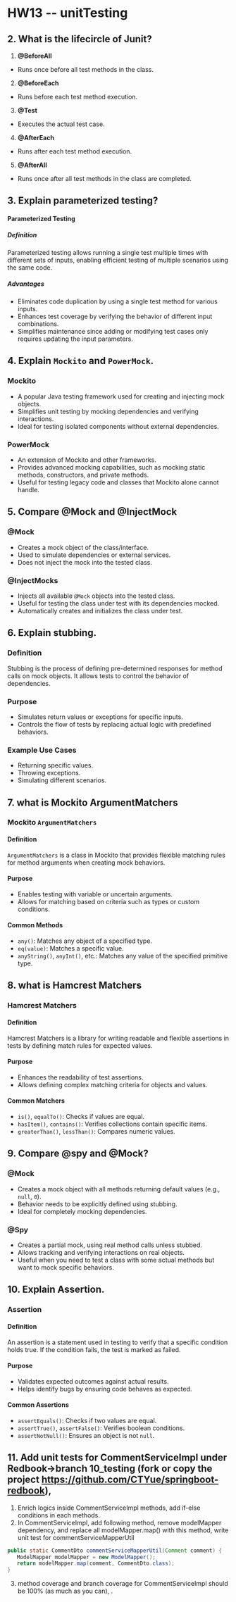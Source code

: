 # HW13 -- unitTesting

## 2. What is the lifecircle of Junit?

1. **@BeforeAll**
- Runs once before all test methods in the class.

2. **@BeforeEach**
- Runs before each test method execution.

3. **@Test**
- Executes the actual test case.

4. **@AfterEach**
- Runs after each test method execution.

5. **@AfterAll**
- Runs once after all test methods in the class are completed.


## 3. Explain parameterized testing?

#### Parameterized Testing

##### Definition
Parameterized testing allows running a single test multiple times with different sets of inputs, enabling efficient testing of multiple scenarios using the same code.

##### Advantages
- Eliminates code duplication by using a single test method for various inputs.
- Enhances test coverage by verifying the behavior of different input combinations.
- Simplifies maintenance since adding or modifying test cases only requires updating the input parameters.

## 4. Explain `Mockito` and `PowerMock`.

### Mockito
- A popular Java testing framework used for creating and injecting mock objects.
- Simplifies unit testing by mocking dependencies and verifying interactions.
- Ideal for testing isolated components without external dependencies.

### PowerMock
- An extension of Mockito and other frameworks.
- Provides advanced mocking capabilities, such as mocking static methods, constructors, and private methods.
- Useful for testing legacy code and classes that Mockito alone cannot handle.

## 5. Compare @Mock and @InjectMock

### @Mock
- Creates a mock object of the class/interface.
- Used to simulate dependencies or external services.
- Does not inject the mock into the tested class.

### @InjectMocks
- Injects all available `@Mock` objects into the tested class.
- Useful for testing the class under test with its dependencies mocked.
- Automatically creates and initializes the class under test.

## 6. Explain stubbing.

### Definition
Stubbing is the process of defining pre-determined responses for method calls on mock objects. It allows tests to control the behavior of dependencies.

### Purpose
- Simulates return values or exceptions for specific inputs.
- Controls the flow of tests by replacing actual logic with predefined behaviors.

### Example Use Cases
- Returning specific values.
- Throwing exceptions.
- Simulating different scenarios.

## 7. what is Mockito ArgumentMatchers

### Mockito `ArgumentMatchers`

#### Definition
`ArgumentMatchers` is a class in Mockito that provides flexible matching rules for method arguments when creating mock behaviors.

#### Purpose
- Enables testing with variable or uncertain arguments.
- Allows for matching based on criteria such as types or custom conditions.

#### Common Methods
- `any()`: Matches any object of a specified type.
- `eq(value)`: Matches a specific value.
- `anyString()`, `anyInt()`, etc.: Matches any value of the specified primitive type.

## 8. what is Hamcrest Matchers

### Hamcrest Matchers

#### Definition
Hamcrest Matchers is a library for writing readable and flexible assertions in tests by defining match rules for expected values.

#### Purpose
- Enhances the readability of test assertions.
- Allows defining complex matching criteria for objects and values.

#### Common Matchers
- `is()`, `equalTo()`: Checks if values are equal.
- `hasItem()`, `contains()`: Verifies collections contain specific items.
- `greaterThan()`, `lessThan()`: Compares numeric values.

## 9. Compare @spy and @Mock?

### @Mock
- Creates a mock object with all methods returning default values (e.g., `null`, `0`).
- Behavior needs to be explicitly defined using stubbing.
- Ideal for completely mocking dependencies.

### @Spy
- Creates a partial mock, using real method calls unless stubbed.
- Allows tracking and verifying interactions on real objects.
- Useful when you need to test a class with some actual methods but want to mock specific behaviors.

## 10. Explain Assertion.

### Assertion

#### Definition
An assertion is a statement used in testing to verify that a specific condition holds true. If the condition fails, the test is marked as failed.

#### Purpose
- Validates expected outcomes against actual results.
- Helps identify bugs by ensuring code behaves as expected.

#### Common Assertions
- `assertEquals()`: Checks if two values are equal.
- `assertTrue()`, `assertFalse()`: Verifies boolean conditions.
- `assertNotNull()`: Ensures an object is not `null`.

## 11. Add unit tests for CommentServiceImpl under Redbook->branch 10_testing (fork or copy the project https://github.com/CTYue/springboot-redbook),
1. Enrich logics inside CommentServiceImpl methods, add if-else conditions in each methods.
2. In CommentServiceImpl, add following method, remove modelMapper dependency, and replace all modelMapper.map() with this method, write unit test for commentServiceMapperUtil
```java
public static CommentDto commentServiceMapperUtil(Comment comment) {
   ModelMapper modelMapper = new ModelMapper();
   return modelMapper.map(comment, CommentDto.class);
}
```
3. method coverage and branch coverage for CommentServiceImpl should be 100% (as much as you can), .






